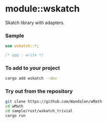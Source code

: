# module::wskatch

Skatch library with adapters.

### Sample

```rust
use wskatch::*;

/* qqq : write */

```

### To add to your project

```sh
cargo add wskatch --dev
```

### Try out from the repository

```sh
git clone https://github.com/Wandalen/wMath
cd wMath
cd sample/rust/wskatch_trivial
cargo run
```

<!-- qqq : write sample please -->
